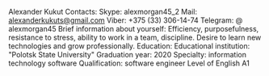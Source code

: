 Alexander Kukut
Contacts:
Skype: alexmorgan45_2
Mail: alexanderkukuts@gmail.com
Viber: +375 (33) 306-14-74
Telegram: @ alexmorgan45
Brief information about yourself:
Efficiency, purposefulness, resistance to stress, ability to work in a team, discipline. Desire to learn new technologies and grow professionally.
Education:
Educational institution: "Polotsk State University"
Graduation year: 2020
Specialty: information technology software
Qualification: software engineer
Level of English A1
